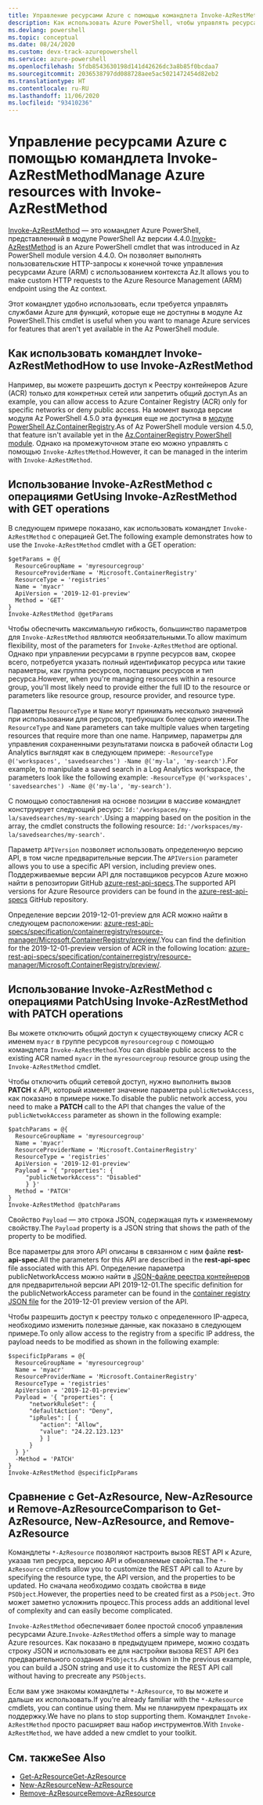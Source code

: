 ```yaml
---
title: Управление ресурсами Azure с помощью командлета Invoke-AzRestMethod
description: Как использовать Azure PowerShell, чтобы управлять ресурсами с помощью командлета Invoke-AzRestMethod.
ms.devlang: powershell
ms.topic: conceptual
ms.date: 08/24/2020
ms.custom: devx-track-azurepowershell
ms.service: azure-powershell
ms.openlocfilehash: 5fdb8543630198d141d42626dc3a8b85f0bcdaa7
ms.sourcegitcommit: 2036538797dd088728aee5ac5021472454d82eb2
ms.translationtype: HT
ms.contentlocale: ru-RU
ms.lasthandoff: 11/06/2020
ms.locfileid: "93410236"
---
```

# <a name="manage-azure-resources-with-invoke-azrestmethod"></a><span data-ttu-id="b5135-103">Управление ресурсами Azure с помощью командлета Invoke-AzRestMethod</span><span class="sxs-lookup"><span data-stu-id="b5135-103">Manage Azure resources with Invoke-AzRestMethod</span></span>

<span data-ttu-id="b5135-104">[Invoke-AzRestMethod](/powershell/module/az.accounts/invoke-azrestmethod) — это командлет Azure PowerShell, представленный в модуле PowerShell Az версии 4.4.0.</span><span class="sxs-lookup"><span data-stu-id="b5135-104">[Invoke-AzRestMethod](/powershell/module/az.accounts/invoke-azrestmethod) is an Azure PowerShell cmdlet that was introduced in Az PowerShell module version 4.4.0.</span></span> <span data-ttu-id="b5135-105">Он позволяет выполнять пользовательские HTTP-запросы к конечной точке управления ресурсами Azure (ARM) с использованием контекста Az.</span><span class="sxs-lookup"><span data-stu-id="b5135-105">It allows you to make custom HTTP requests to the Azure Resource Management (ARM) endpoint using the Az context.</span></span>

<span data-ttu-id="b5135-106">Этот командлет удобно использовать, если требуется управлять службами Azure для функций, которые еще не доступны в модуле Az PowerShell.</span><span class="sxs-lookup"><span data-stu-id="b5135-106">This cmdlet is useful when you want to manage Azure services for features that aren't yet available in the Az PowerShell module.</span></span>

## <a name="how-to-use-invoke-azrestmethod"></a><span data-ttu-id="b5135-107">Как использовать командлет Invoke-AzRestMethod</span><span class="sxs-lookup"><span data-stu-id="b5135-107">How to use Invoke-AzRestMethod</span></span>

<span data-ttu-id="b5135-108">Например, вы можете разрешить доступ к Реестру контейнеров Azure (ACR) только для конкретных сетей или запретить общий доступ.</span><span class="sxs-lookup"><span data-stu-id="b5135-108">As an example, you can allow access to Azure Container Registry (ACR) only for specific networks or deny public access.</span></span> <span data-ttu-id="b5135-109">На момент выхода версии модуля Az PowerShell 4.5.0 эта функция еще не доступна в [модуле PowerShell Az.ContainerRegistry](/powershell/module/Az.ContainerRegistry/).</span><span class="sxs-lookup"><span data-stu-id="b5135-109">As of Az PowerShell module version 4.5.0, that feature isn't available yet in the [Az.ContainerRegistry PowerShell module](/powershell/module/Az.ContainerRegistry/).</span></span> <span data-ttu-id="b5135-110">Однако на промежуточном этапе ею можно управлять с помощью `Invoke-AzRestMethod`.</span><span class="sxs-lookup"><span data-stu-id="b5135-110">However, it can be managed in the interim with `Invoke-AzRestMethod`.</span></span>

## <a name="using-invoke-azrestmethod-with-get-operations"></a><span data-ttu-id="b5135-111">Использование Invoke-AzRestMethod с операциями Get</span><span class="sxs-lookup"><span data-stu-id="b5135-111">Using Invoke-AzRestMethod with GET operations</span></span>

<span data-ttu-id="b5135-112">В следующем примере показано, как использовать командлет `Invoke-AzRestMethod` с операцией Get.</span><span class="sxs-lookup"><span data-stu-id="b5135-112">The following example demonstrates how to use the `Invoke-AzRestMethod` cmdlet with a GET operation:</span></span>

```azurepowershell-interactive
$getParams = @{
  ResourceGroupName = 'myresourcegroup'
  ResourceProviderName = 'Microsoft.ContainerRegistry'
  ResourceType = 'registries'
  Name = 'myacr'
  ApiVersion = '2019-12-01-preview'
  Method = 'GET'
}
Invoke-AzRestMethod @getParams
```

<span data-ttu-id="b5135-113">Чтобы обеспечить максимальную гибкость, большинство параметров для `Invoke-AzRestMethod` являются необязательными.</span><span class="sxs-lookup"><span data-stu-id="b5135-113">To allow maximum flexibility, most of the parameters for `Invoke-AzRestMethod` are optional.</span></span>
<span data-ttu-id="b5135-114">Однако при управлении ресурсами в группе ресурсов вам, скорее всего, потребуется указать полный идентификатор ресурса или такие параметры, как группа ресурсов, поставщик ресурсов и тип ресурса.</span><span class="sxs-lookup"><span data-stu-id="b5135-114">However, when you're managing resources within a resource group, you'll most likely need to provide either the full ID to the resource or parameters like resource group, resource provider, and resource type.</span></span>

<span data-ttu-id="b5135-115">Параметры `ResourceType` и `Name` могут принимать несколько значений при использовании для ресурсов, требующих более одного имени.</span><span class="sxs-lookup"><span data-stu-id="b5135-115">The `ResourceType` and `Name` parameters can take multiple values when targeting resources that require more than one name.</span></span> <span data-ttu-id="b5135-116">Например, параметры для управления сохраненными результатами поиска в рабочей области Log Analytics выглядят как в следующем примере: `-ResourceType @('workspaces', 'savedsearches') -Name @('my-la', 'my-search')`.</span><span class="sxs-lookup"><span data-stu-id="b5135-116">For example, to manipulate a saved search in a Log Analytics workspace, the parameters look like the following example: `-ResourceType @('workspaces', 'savedsearches') -Name @('my-la', 'my-search')`.</span></span>

<span data-ttu-id="b5135-117">С помощью сопоставления на основе позиции в массиве командлет конструирует следующий ресурс: `Id:'/workspaces/my-la/savedsearches/my-search'`.</span><span class="sxs-lookup"><span data-stu-id="b5135-117">Using a mapping based on the position in the array, the cmdlet constructs the following resource: `Id:'/workspaces/my-la/savedsearches/my-search'`.</span></span>

<span data-ttu-id="b5135-118">Параметр `APIVersion` позволяет использовать определенную версию API, в том числе предварительные версии.</span><span class="sxs-lookup"><span data-stu-id="b5135-118">The `APIVersion` parameter allows you to use a specific API version, including preview ones.</span></span> <span data-ttu-id="b5135-119">Поддерживаемые версии API для поставщиков ресурсов Azure можно найти в репозитории GitHub [azure-rest-api-specs](https://github.com/Azure/azure-rest-api-specs).</span><span class="sxs-lookup"><span data-stu-id="b5135-119">The supported API versions for Azure Resource providers can be found in the [azure-rest-api-specs](https://github.com/Azure/azure-rest-api-specs) GitHub repository.</span></span>

<span data-ttu-id="b5135-120">Определение версии 2019-12-01-preview для ACR можно найти в следующем расположении: [azure-rest-api-specs/specification/containerregistry/resource-manager/Microsoft.ContainerRegistry/preview/](https://github.com/Azure/azure-rest-api-specs/tree/master/specification/containerregistry/resource-manager/Microsoft.ContainerRegistry/preview).</span><span class="sxs-lookup"><span data-stu-id="b5135-120">You can find the definition for the 2019-12-01-preview version of ACR in the following location: [azure-rest-api-specs/specification/containerregistry/resource-manager/Microsoft.ContainerRegistry/preview/](https://github.com/Azure/azure-rest-api-specs/tree/master/specification/containerregistry/resource-manager/Microsoft.ContainerRegistry/preview).</span></span>

## <a name="using-invoke-azrestmethod-with-patch-operations"></a><span data-ttu-id="b5135-121">Использование Invoke-AzRestMethod с операциями Patch</span><span class="sxs-lookup"><span data-stu-id="b5135-121">Using Invoke-AzRestMethod with PATCH operations</span></span>

<span data-ttu-id="b5135-122">Вы можете отключить общий доступ к существующему списку ACR с именем `myacr` в группе ресурсов `myresourcegroup` с помощью командлета `Invoke-AzRestMethod`.</span><span class="sxs-lookup"><span data-stu-id="b5135-122">You can disable public access to the existing ACR named `myacr` in the `myresourcegroup` resource group using the `Invoke-AzRestMethod` cmdlet.</span></span>

<span data-ttu-id="b5135-123">Чтобы отключить общий сетевой доступ, нужно выполнить вызов **PATCH** к API, который изменяет значение параметра `publicNetwokAccess`, как показано в примере ниже.</span><span class="sxs-lookup"><span data-stu-id="b5135-123">To disable the public network access, you need to make a **PATCH** call to the API that changes the value of the `publicNetwokAccess` parameter as shown in the following example:</span></span>

```azurepowershell-interactive
$patchParams = @{
  ResourceGroupName = 'myresourcegroup'
  Name = 'myacr'
  ResourceProviderName = 'Microsoft.ContainerRegistry'
  ResourceType = 'registries'
  ApiVersion = '2019-12-01-preview'
  Payload = '{ "properties": {
     "publicNetworkAccess": "Disabled"
     } }'
  Method = 'PATCH'
}
Invoke-AzRestMethod @patchParams
```

<span data-ttu-id="b5135-124">Свойство `Payload` — это строка JSON, содержащая путь к изменяемому свойству.</span><span class="sxs-lookup"><span data-stu-id="b5135-124">The `Payload` property is a JSON string that shows the path of the property to be modified.</span></span>

<span data-ttu-id="b5135-125">Все параметры для этого API описаны в связанном с ним файле **rest-api-spec**.</span><span class="sxs-lookup"><span data-stu-id="b5135-125">All the parameters for this API are described in the **rest-api-spec** file associated with this API.</span></span>
<span data-ttu-id="b5135-126">Определение параметра publicNetworkAccess можно найти в [JSON-файле реестра контейнеров](https://github.com/Azure/azure-rest-api-specs/blob/2a9da9a79d0a7b74089567ec4f0289f3e0f31bec/specification/containerregistry/resource-manager/Microsoft.ContainerRegistry/preview/2019-12-01-preview/containerregistry.json) для предварительной версии API 2019-12-01.</span><span class="sxs-lookup"><span data-stu-id="b5135-126">The specific definition for the publicNetworkAccess parameter can be found in the [container registry JSON file](https://github.com/Azure/azure-rest-api-specs/blob/2a9da9a79d0a7b74089567ec4f0289f3e0f31bec/specification/containerregistry/resource-manager/Microsoft.ContainerRegistry/preview/2019-12-01-preview/containerregistry.json) for the 2019-12-01 preview version of the API.</span></span>

<span data-ttu-id="b5135-127">Чтобы разрешить доступ к реестру только с определенного IP-адреса, необходимо изменить полезные данные, как показано в следующем примере.</span><span class="sxs-lookup"><span data-stu-id="b5135-127">To only allow access to the registry from a specific IP address, the payload needs to be modified as shown in the following example:</span></span>

```azurepowershell-interactive
$specificIpParams = @{
  ResourceGroupName = 'myresourcegroup'
  Name = 'myacr'
  ResourceProviderName = 'Microsoft.ContainerRegistry'
  ResourceType = 'registries'
  ApiVersion = '2019-12-01-preview'
  Payload = '{ "properties": {
      "networkRuleSet": {
      "defaultAction": "Deny",
      "ipRules": [ {
         "action": "Allow",
         "value": "24.22.123.123"
         } ]
      }
  } }'
  -Method = 'PATCH'
}
Invoke-AzRestMethod @specificIpParams
```

## <a name="comparison-to-get-azresource-new-azresource-and-remove-azresource"></a><span data-ttu-id="b5135-128">Сравнение с Get-AzResource, New-AzResource и Remove-AzResource</span><span class="sxs-lookup"><span data-stu-id="b5135-128">Comparison to Get-AzResource, New-AzResource, and Remove-AzResource</span></span>

<span data-ttu-id="b5135-129">Командлеты `*-AzResource` позволяют настроить вызов REST API к Azure, указав тип ресурса, версию API и обновляемые свойства.</span><span class="sxs-lookup"><span data-stu-id="b5135-129">The `*-AzResource` cmdlets allow you to customize the REST API call to Azure by specifying the resource type, the API version, and the properties to be updated.</span></span> <span data-ttu-id="b5135-130">Но сначала необходимо создать свойства в виде `PSObject`.</span><span class="sxs-lookup"><span data-stu-id="b5135-130">However, the properties need to be created first as a `PSObject`.</span></span> <span data-ttu-id="b5135-131">Это может заметно усложнить процесс.</span><span class="sxs-lookup"><span data-stu-id="b5135-131">This process adds an additional level of complexity and can easily become complicated.</span></span>

<span data-ttu-id="b5135-132">`Invoke-AzRestMethod` обеспечивает более простой способ управления ресурсами Azure.</span><span class="sxs-lookup"><span data-stu-id="b5135-132">`Invoke-AzRestMethod` offers a simple way to manage Azure resources.</span></span> <span data-ttu-id="b5135-133">Как показано в предыдущем примере, можно создать строку JSON и использовать ее для настройки вызова REST API без предварительного создания `PSObjects`.</span><span class="sxs-lookup"><span data-stu-id="b5135-133">As shown in the previous example, you can build a JSON string and use it to customize the REST API call without having to precreate any `PSObjects`.</span></span>

<span data-ttu-id="b5135-134">Если вам уже знакомы командлеты `*-AzResource`, то вы можете и дальше их использовать.</span><span class="sxs-lookup"><span data-stu-id="b5135-134">If you're already familiar with the `*-AzResource` cmdlets, you can continue using them.</span></span> <span data-ttu-id="b5135-135">Мы не планируем прекращать их поддержку.</span><span class="sxs-lookup"><span data-stu-id="b5135-135">We have no plans to stop supporting them.</span></span> <span data-ttu-id="b5135-136">Командлет `Invoke-AzRestMethod` просто расширяет ваш набор инструментов.</span><span class="sxs-lookup"><span data-stu-id="b5135-136">With `Invoke-AzRestMethod`, we have added a new cmdlet to your toolkit.</span></span>

## <a name="see-also"></a><span data-ttu-id="b5135-137">См. также</span><span class="sxs-lookup"><span data-stu-id="b5135-137">See Also</span></span>

* [<span data-ttu-id="b5135-138">Get-AzResource</span><span class="sxs-lookup"><span data-stu-id="b5135-138">Get-AzResource</span></span>](/powershell/module/az.resources/get-azresource)
* [<span data-ttu-id="b5135-139">New-AzResource</span><span class="sxs-lookup"><span data-stu-id="b5135-139">New-AzResource</span></span>](/powershell/module/az.resources/new-azresource)
* [<span data-ttu-id="b5135-140">Remove-AzResource</span><span class="sxs-lookup"><span data-stu-id="b5135-140">Remove-AzResource</span></span>](/powershell/module/az.resources/remove-azresource)
